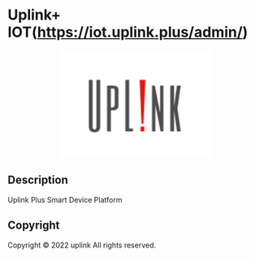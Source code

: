 # Uplink+ IOT(https://iot.uplink.plus/admin/)

<p align="center">
  <img src="./img/logo_uplink.png" alt="logo_uplink" width="300">
</p>

## Description
Uplink Plus Smart Device Platform

## Copyright

Copyright © 2022 uplink All rights reserved.
